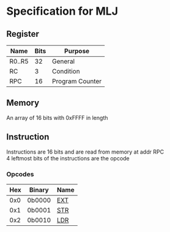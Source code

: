 # Specification for MLJ

## Register

| Name   | Bits | Purpose         |
| ------ | ---- | --------------- |
| R0..R5 | 32   | General         |
| RC     | 3    | Condition       |
| RPC    | 16   | Program Counter |

## Memory

An array of 16 bits with 0xFFFF in length

## Instruction

Instructions are 16 bits and are read from memory at addr RPC \
4 leftmost bits of the instructions are the opcode

### Opcodes

| Hex | Binary | Name                       |
| --- | ------ | -------------------------- |
| 0x0 | 0b0000 | [EXT](instructions.md#EXT) |
| 0x1 | 0b0001 | [STR](instructions.md#STR) |
| 0x2 | 0b0010 | [LDR](instructions.md#LDR) |
